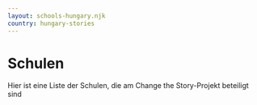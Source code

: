 ```yaml
---
layout: schools-hungary.njk
country: hungary-stories
---
```

# Schulen
Hier ist eine Liste der Schulen, die am Change the Story-Projekt beteiligt sind


